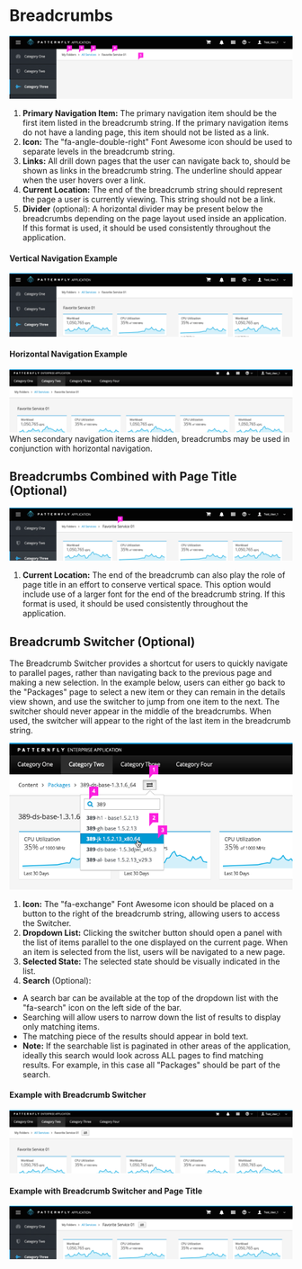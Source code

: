 # Breadcrumbs

![Breadcrumbs](img/Breadcrumbs-02.png)

  1. **Primary Navigation Item:** The primary navigation item should be the first item listed in the breadcrumb string. If the primary navigation items do not have a landing page, this item should not be listed as a link.
  2. **Icon:**  The "fa-angle-double-right" Font Awesome icon should be used to separate levels in the breadcrumb string.
  3. **Links:** All drill down pages that the user can navigate back to, should be shown as links in the breadcrumb string. The underline should appear when the user hovers over a link.
  4. **Current Location:** The end of the breadcrumb string should represent the page a user is currently viewing. This string should not be a link.
  5. **Divider** (optional): A horizontal divider may be present below the breadcrumbs depending on the page layout used inside an application. If this format is used, it should be used consistently throughout the application.

#### Vertical Navigation Example
![Vertical Navigation Example](img/Breadcrumbs-03.png)

#### Horizontal Navigation Example
![Horizontal Navigation Example](img/Breadcrumbs-04.png)
When secondary navigation items are hidden, breadcrumbs may be used in conjunction with horizontal navigation.

## Breadcrumbs Combined with Page Title (Optional)
![Example with Optional Page Title ](img/Breadcrumbs-05.png)

1. **Current Location:** The end of the breadcrumb can also play the role of page title in an effort to conserve vertical space. This option would include use of a larger font for the end of the breadcrumb string. If this format is used, it should be used consistently throughout the application.

## Breadcrumb Switcher (Optional)
The Breadcrumb Switcher provides a shortcut for users to quickly navigate to parallel pages, rather than navigating back to the previous page and making a new selection. In the example below, users can either go back to the "Packages" page to select a new item or they can remain in the details view shown, and use the switcher to jump from one item to the next. The switcher should never appear in the middle of the breadcrumbs. When used, the switcher will appear to the right of the last item in the breadcrumb string. 

![Switcher](img/switcher.png)

1. **Icon:** The "fa-exchange" Font Awesome icon should be placed on a button to the right of the breadcrumb string, allowing users to access the Switcher.
2. **Dropdown List:** Clicking the switcher button should open a panel with the list of items parallel to the one displayed on the current page. When an item is selected from the list, users will be navigated to a new page.
3. **Selected State:** The selected state should be visually indicated in the list.
4. **Search** (Optional):
  - A search bar can be available at the top of the dropdown list with the "fa-search" icon on the left side of the bar.
  - Searching will allow users to narrow down the list of results to display only matching items.
  - The matching piece of the results should appear in bold text.
  - **Note:** If the searchable list is paginated in other areas of the application, ideally this search would look across ALL pages to find matching results. For example, in this case all "Packages" should be part of the search.

#### Example with Breadcrumb Switcher
![Example with Switcher 1](img/Breadcrumbs-06.png)

#### Example with Breadcrumb Switcher and Page Title
![Example with Switcher 2](img/Breadcrumbs-07.png)
